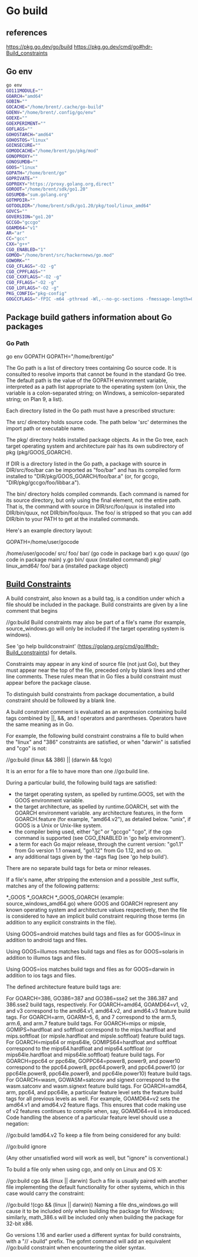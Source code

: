 # Go build

## references

<https://pkg.go.dev/go/build>
<https://pkg.go.dev/cmd/go#hdr-Build_constraints>

## Go env

```bash
go env
GO111MODULE=""
GOARCH="amd64"
GOBIN=""
GOCACHE="/home/brent/.cache/go-build"
GOENV="/home/brent/.config/go/env"
GOEXE=""
GOEXPERIMENT=""
GOFLAGS=""
GOHOSTARCH="amd64"
GOHOSTOS="linux"
GOINSECURE=""
GOMODCACHE="/home/brent/go/pkg/mod"
GONOPROXY=""
GONOSUMDB=""
GOOS="linux"
GOPATH="/home/brent/go"
GOPRIVATE=""
GOPROXY="https://proxy.golang.org,direct"
GOROOT="/home/brent/sdk/go1.20"
GOSUMDB="sum.golang.org"
GOTMPDIR=""
GOTOOLDIR="/home/brent/sdk/go1.20/pkg/tool/linux_amd64"
GOVCS=""
GOVERSION="go1.20"
GCCGO="gccgo"
GOAMD64="v1"
AR="ar"
CC="gcc"
CXX="g++"
CGO_ENABLED="1"
GOMOD="/home/brent/src/hackernews/go.mod"
GOWORK=""
CGO_CFLAGS="-O2 -g"
CGO_CPPFLAGS=""
CGO_CXXFLAGS="-O2 -g"
CGO_FFLAGS="-O2 -g"
CGO_LDFLAGS="-O2 -g"
PKG_CONFIG="pkg-config"
GOGCCFLAGS="-fPIC -m64 -pthread -Wl,--no-gc-sections -fmessage-length=0 -fdebug-prefix-map=/tmp/go-build1283635725=/tmp/go-build -gno-record-gcc-switches"

```

## Package build gathers information about Go packages

### Go Path

go env GOPATH
GOPATH="/home/brent/go"

The Go path is a list of directory trees containing Go source code. It is consulted to resolve imports that cannot be found in the standard Go tree. The default path is the value of the GOPATH environment variable, interpreted as a path list appropriate to the operating system (on Unix, the variable is a colon-separated string; on Windows, a semicolon-separated string; on Plan 9, a list).

Each directory listed in the Go path must have a prescribed structure:

The src/ directory holds source code. The path below 'src' determines the import path or executable name.

The pkg/ directory holds installed package objects. As in the Go tree, each target operating system and architecture pair has its own subdirectory of pkg (pkg/GOOS_GOARCH).

If DIR is a directory listed in the Go path, a package with source in DIR/src/foo/bar can be imported as "foo/bar" and has its compiled form installed to "DIR/pkg/GOOS_GOARCH/foo/bar.a" (or, for gccgo, "DIR/pkg/gccgo/foo/libbar.a").

The bin/ directory holds compiled commands. Each command is named for its source directory, but only using the final element, not the entire path. That is, the command with source in DIR/src/foo/quux is installed into DIR/bin/quux, not DIR/bin/foo/quux. The foo/ is stripped so that you can add DIR/bin to your PATH to get at the installed commands.

Here's an example directory layout:

GOPATH=/home/user/gocode

/home/user/gocode/
    src/
        foo/
            bar/               (go code in package bar)
                x.go
            quux/              (go code in package main)
                y.go
    bin/
        quux                   (installed command)
    pkg/
        linux_amd64/
            foo/
                bar.a          (installed package object)

## **[Build Constraints](https://pkg.go.dev/cmd/go#hdr-Build_constraints)**

A build constraint, also known as a build tag, is a condition under which a file should be included in the package. Build constraints are given by a line comment that begins

//go:build
Build constraints may also be part of a file's name (for example, source_windows.go will only be included if the target operating system is windows).

See 'go help buildconstraint' (<https://golang.org/cmd/go/#hdr-Build_constraints>) for details.

Constraints may appear in any kind of source file (not just Go), but they must appear near the top of the file, preceded only by blank lines and other line comments. These rules mean that in Go files a build constraint must appear before the package clause.

To distinguish build constraints from package documentation, a build constraint should be followed by a blank line.

A build constraint comment is evaluated as an expression containing build tags combined by ||, &&, and ! operators and parentheses. Operators have the same meaning as in Go.

For example, the following build constraint constrains a file to build when the "linux" and "386" constraints are satisfied, or when "darwin" is satisfied and "cgo" is not:

//go:build (linux && 386) || (darwin && !cgo)

It is an error for a file to have more than one //go:build line.

During a particular build, the following build tags are satisfied:

- the target operating system, as spelled by runtime.GOOS, set with the GOOS environment variable.
- the target architecture, as spelled by runtime.GOARCH, set with the GOARCH environment variable.
any architecture features, in the form GOARCH.feature (for example, "amd64.v2"), as detailed below.
"unix", if GOOS is a Unix or Unix-like system.
- the compiler being used, either "gc" or "gccgo"
"cgo", if the cgo command is supported (see CGO_ENABLED in 'go help environment').
- a term for each Go major release, through the current version: "go1.1" from Go version 1.1 onward, "go1.12" from Go 1.12, and so on.
- any additional tags given by the -tags flag (see 'go help build').

There are no separate build tags for beta or minor releases.

If a file's name, after stripping the extension and a possible _test suffix, matches any of the following patterns:

*_GOOS
*_GOARCH
*_GOOS_GOARCH
(example: source_windows_amd64.go) where GOOS and GOARCH represent any known operating system and architecture values respectively, then the file is considered to have an implicit build constraint requiring those terms (in addition to any explicit constraints in the file).

Using GOOS=android matches build tags and files as for GOOS=linux in addition to android tags and files.

Using GOOS=illumos matches build tags and files as for GOOS=solaris in addition to illumos tags and files.

Using GOOS=ios matches build tags and files as for GOOS=darwin in addition to ios tags and files.

The defined architecture feature build tags are:

For GOARCH=386, GO386=387 and GO386=sse2 set the 386.387 and 386.sse2 build tags, respectively.
For GOARCH=amd64, GOAMD64=v1, v2, and v3 correspond to the amd64.v1, amd64.v2, and amd64.v3 feature build tags.
For GOARCH=arm, GOARM=5, 6, and 7 correspond to the arm.5, arm.6, and arm.7 feature build tags.
For GOARCH=mips or mipsle, GOMIPS=hardfloat and softfloat correspond to the mips.hardfloat and mips.softfloat (or mipsle.hardfloat and mipsle.softfloat) feature build tags.
For GOARCH=mips64 or mips64le, GOMIPS64=hardfloat and softfloat correspond to the mips64.hardfloat and mips64.softfloat (or mips64le.hardfloat and mips64le.softfloat) feature build tags.
For GOARCH=ppc64 or ppc64le, GOPPC64=power8, power9, and power10 correspond to the ppc64.power8, ppc64.power9, and ppc64.power10 (or ppc64le.power8, ppc64le.power9, and ppc64le.power10) feature build tags.
For GOARCH=wasm, GOWASM=satconv and signext correspond to the wasm.satconv and wasm.signext feature build tags.
For GOARCH=amd64, arm, ppc64, and ppc64le, a particular feature level sets the feature build tags for all previous levels as well. For example, GOAMD64=v2 sets the amd64.v1 and amd64.v2 feature flags. This ensures that code making use of v2 features continues to compile when, say, GOAMD64=v4 is introduced. Code handling the absence of a particular feature level should use a negation:

//go:build !amd64.v2
To keep a file from being considered for any build:

//go:build ignore

(Any other unsatisfied word will work as well, but "ignore" is conventional.)

To build a file only when using cgo, and only on Linux and OS X:

//go:build cgo && (linux || darwin)
Such a file is usually paired with another file implementing the default functionality for other systems, which in this case would carry the constraint:

//go:build !(cgo && (linux || darwin))
Naming a file dns_windows.go will cause it to be included only when building the package for Windows; similarly, math_386.s will be included only when building the package for 32-bit x86.

Go versions 1.16 and earlier used a different syntax for build constraints, with a "// +build" prefix. The gofmt command will add an equivalent //go:build constraint when encountering the older syntax.

